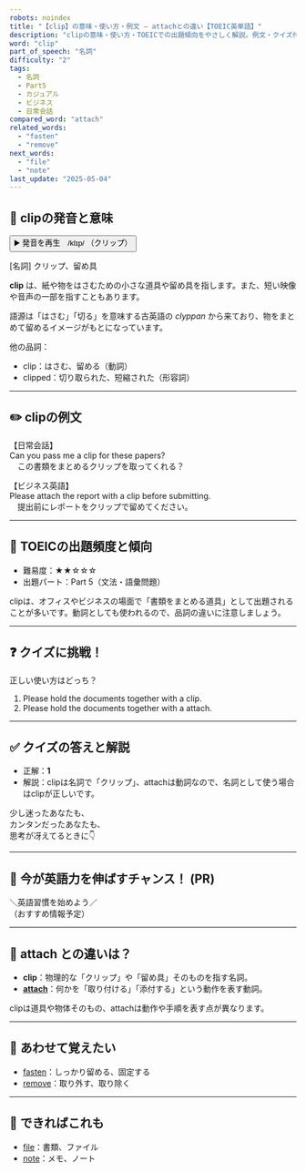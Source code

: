 ```yaml
---
robots: noindex
title: "【clip】の意味・使い方・例文 ― attachとの違い【TOEIC英単語】"
description: "clipの意味・使い方・TOEICでの出題傾向をやさしく解説。例文・クイズ付きでattachとの違いもわかりやすく学べます。"
word: "clip"
part_of_speech: "名詞"
difficulty: "2"
tags:
  - 名詞
  - Part5
  - カジュアル
  - ビジネス
  - 日常会話
compared_word: "attach"
related_words:
  - "fasten"
  - "remove"
next_words:
  - "file"
  - "note"
last_update: "2025-05-04"
---
```


## 🔰 clipの発音と意味

<button class="play-audio" onclick="playTTS('clip')">
  <span class="play-audio-main">
    ▶️ 発音を再生　/klɪp/
  </span>
  <span class="play-audio-sub">
    （クリップ）
  </span>
</button>

[名詞] クリップ、留め具

**clip** は、紙や物をはさむための小さな道具や留め具を指します。また、短い映像や音声の一部を指すこともあります。

語源は「はさむ」「切る」を意味する古英語の *clyppan* から来ており、物をまとめて留めるイメージがもとになっています。

他の品詞：  
- clip：はさむ、留める（動詞）
- clipped：切り取られた、短縮された（形容詞）

---

## ✏️ clipの例文

【日常会話】  
Can you pass me a clip for these papers?  
　この書類をまとめるクリップを取ってくれる？

【ビジネス英語】  
Please attach the report with a clip before submitting.  
　提出前にレポートをクリップで留めてください。

---

## 🎯 TOEICの出題頻度と傾向

- 難易度：★★☆☆☆
- 出題パート：Part 5（文法・語彙問題）

clipは、オフィスやビジネスの場面で「書類をまとめる道具」として出題されることが多いです。動詞としても使われるので、品詞の違いに注意しましょう。

---

## ❓ クイズに挑戦！

正しい使い方はどっち？

1. Please hold the documents together with a clip.  
2. Please hold the documents together with a attach.

---

## ✅ クイズの答えと解説

- 正解：**1**
- 解説：clipは名詞で「クリップ」、attachは動詞なので、名詞として使う場合はclipが正しいです。

少し迷ったあなたも、  
カンタンだったあなたも、  
思考が冴えてるときに👇️

---

## 🚀 今が英語力を伸ばすチャンス！ (PR)

<div class="info-center">
＼英語習慣を始めよう／<br>  
（おすすめ情報予定）
</div>

---

## 🤔  attach との違いは？

- **clip**：物理的な「クリップ」や「留め具」そのものを指す名詞。
- **[attach](/word/attach/)**：何かを「取り付ける」「添付する」という動作を表す動詞。

clipは道具や物体そのもの、attachは動作や手順を表す点が異なります。

---

## 🧩 あわせて覚えたい

- [fasten](/word/fasten/)：しっかり留める、固定する
- [remove](/word/remove/)：取り外す、取り除く

---

## 📖 できればこれも

- [file](/word/file/)：書類、ファイル
- [note](/word/note/)：メモ、ノート

<!-- cvid: aid15_bid13 -->

